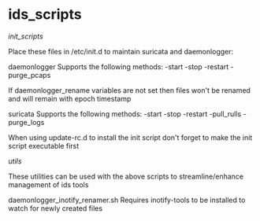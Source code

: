 # ids_scripts


_init_scripts_

Place these files in /etc/init.d to maintain suricata and daemonlogger:

daemonlogger
	Supports the following methods:
	-start
	-stop
	-restart
	-purge_pcaps
	
If daemonlogger_rename variables are not set then files won't be renamed and will remain with epoch timestamp

suricata
	Supports the following methods:
	-start
	-stop
	-restart
	-pull_rulls
	-purge_logs

When using update-rc.d to install the init script don't forget to make the init script executable first

_utils_

These utilities can be used with the above scripts to streamline/enhance management of ids tools

daemonlogger_inotify_renamer.sh
	Requires inotify-tools to be installed to watch for newly created files